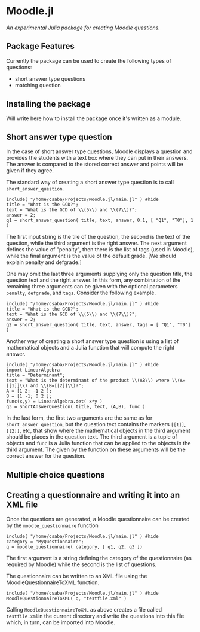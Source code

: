 # Moodle.jl
*An experimental Julia package for creating Moodle questions.*

## Package Features
Currently the package can be used to create the following types of questions:
- short answer type questions
- matching question

## Installing the package
Will write here how to install the package once it's written as a module.

## Short answer type question
In the case of short answer type questions, Moodle displays a question and provides the students with a text box where they can put in their answers. The answer is compared to the stored correct answer and points will be given if they agree.

The standard way of creating a short answer type question is to call `short_answer_question`.
```@repl
include( "/home/csaba/Projects/Moodle.jl/main.jl" ) #hide
title = "What is the GCD?";
text = "What is the GCD of \\(5\\) and \\(7\\)?";
answer = 2;
q1 = short_answer_question( title, text, answer, 0.1, [ "Q1", "T0"], 1 )
```
The first input string is the tile of the question, the second is the text of the  question, while the third argument is the right answer. The next argument defines the  value of "penalty", then there is the list of tags (used in Moodle), while the final argument is the value of the default grade. [We should explain penalty and defgrade.]

One may omit the last three arguments supplying only the question title, the question 
text and the right answer. In this form, 
any combination of the remaining three arguments can 
be given with the optional parameters `penalty`, `defgrade`, and `tags`. Consider the following example. 

```@repl
include( "/home/csaba/Projects/Moodle.jl/main.jl" ) #hide
title = "What is the GCD?"; 
text = "What is the GCD of \\(5\\) and \\(7\\)?";
answer = 2;
q2 = short_answer_question( title, text, answer, tags = [ "Q1", "T0"] )
```

Another way of creating a short answer type question is using a list of mathematical objects and a Julia function that will compute the right answer.

```@repl
include( "/home/csaba/Projects/Moodle.jl/main.jl" ) #hide
import LinearAlgebra
title = "Determinant"; 
text = "What is the determinant of the product \\(AB\\) where \\(A=[[1]]\\) and \\(B=[[2]]\\)?";
A = [1 2; -1 2 ];
B = [1 -1; 0 2 ];
func(x,y) = LinearAlgebra.det( x*y )
q3 = ShortAnswerQuestion( title, text, (A,B), func )
```

In the last form, the first two arguments are the same as for `short_answer_question`, but the question text contains the markers `[[1]]`, `[[2]]`, etc, that show where the mathematical objects in the third argument should be places in the question text. The third argument is a tuple of objects and `func` is a Julia function that can be applied to the objects in the third argument. The given by the function on these arguments will be the correct answer for the question.

## Multiple choice questions

## Creating a questionnaire and writing it into an XML file

Once the questions are generated, a Moodle questionnaire can be created by the `moodle_questionnaire` function
```@repl
include( "/home/csaba/Projects/Moodle.jl/main.jl" ) #hide
category = "MyQuestionnaire"; 
q = moodle_questionnaire( category, [ q1, q2, q3 ])
```

The first argument is a string defining the category of the questionnaire (as required by Moodle) while the second is the list of questions.

The questionnaire can be written to an XML file using the MoodleQuestionnaireToXML function. 
```@repl
include( "/home/csaba/Projects/Moodle.jl/main.jl" ) #hide
MoodleQuestionnaireToXML( q, "testfile.xml" )
```
Calling `MoodleQuestionnaireToXML` as above creates a file called `testfile.xml`in the current directory and write the questions into this file which, in turn, can be imported into Moodle.
